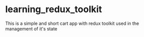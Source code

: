 # learning_redux_toolkit
 This is a simple and short cart app with redux toolkit used in the management of it's state
